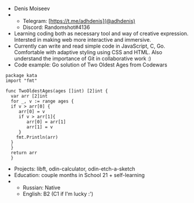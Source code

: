 * Denis Moiseev
*   + Telegram: [https://t.me/adhdenis](@adhdenis)
    + Discord: Randomshot#4136
* Learning coding both as necessary tool and way of creative expression. Intersted in making web more interactive and immersive. 
* Currently can write and read simple code in JavaScript, C, Go. Comfortable with adaptive styling using CSS and HTML. Also understand the importance of Git in collaborative work :)
* Code example: Go solution of Two Oldest Ages from Codewars
```
package kata
import "fmt"

func TwoOldestAges(ages []int) [2]int {
  var arr [2]int
  for _, v := range ages {
  if v > arr[0] {
     arr[0] = v
     if v > arr[1]{ 
        arr[0] = arr[1]
        arr[1] = v
     }
    fmt.Println(arr)
  }
  }
  return arr
  }
```
* Projects: libft, odin-calculator, odin-etch-a-sketch
* Education: couple months in School 21 + self-learning
*   + Russian: Native
    + English: B2 (C1 if I'm lucky :')